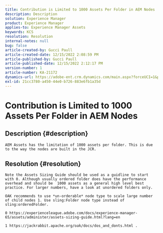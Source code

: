 ```yaml
---
title: Contribution is Limited to 1000 Assets Per Folder in AEM Nodes
description: Description
solution: Experience Manager
product: Experience Manager
applies-to: Experience Manager Assets
keywords: KCS
resolution: Resolution
internal-notes: null
bug: false
article-created-by: Gucci Paull
article-created-date: 12/15/2022 2:08:59 PM
article-published-by: Gucci Paull
article-published-date: 12/15/2022 2:12:17 PM
version-number: 1
article-number: KA-21172
dynamics-url: https://adobe-ent.crm.dynamics.com/main.aspx?forceUCI=1&pagetype=entityrecord&etn=knowledgearticle&id=b1bd66ff-817c-ed11-81ac-6045bd006704
exl-id: 21cc3780-a450-44e0-b726-883e6fb1a35d
---
```

# Contribution is Limited to 1000 Assets Per Folder in AEM Nodes

## Description {#description}


`AEM Assets has the limitation of 1000 assets per folder. This is due to the way the nodes are built in the JCR.`


## Resolution {#resolution}


`Note the Assets Sizing Guide should be used as a guidline to start with 0. Although usually ordered folder does have the performance overhead and should be  1000 assets as a general high level best practice. For larger numbers, have a look at unordered folders only. `

`OAK recommends to use *un-orderable* node type to scale large number of child nodes 1. Use sling:Folder node type instead of sling:orderedFolder.`

`0 https://experienceleague.adobe.com/docs/experience-manager-65/assets/administer/assets-sizing-guide.html?lang=en`

`1 https://jackrabbit.apache.org/oak/docs/dos_and_donts.html .`
